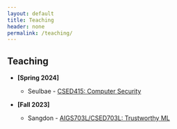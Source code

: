 ```yaml
---
layout: default
title: Teaching
header: none
permalink: /teaching/
---
```


## Teaching

* **[Spring 2024]**
  * Seulbae - [CSED415: Computer Security](/teaching/csed415/2024sp)

* **[Fall 2023]**
  * Sangdon - [AIGS703L/CSED703L: Trustworthy ML](https://sangdon.github.io/teaching/tml-2023-fall/)

